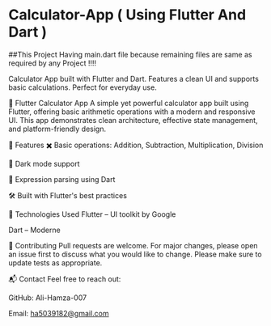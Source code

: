 
# Calculator-App ( Using Flutter And Dart )

##This Project Having main.dart file because remaining files are same as required by any Project !!!!

Calculator App built with Flutter and Dart. Features a clean UI and supports basic calculations. Perfect for everyday use.

📱 Flutter Calculator App
A simple yet powerful calculator app built using Flutter, offering basic arithmetic operations with a modern and responsive UI. This app demonstrates clean architecture, effective state management, and platform-friendly design.

🚀 Features
✖️ Basic operations: Addition, Subtraction, Multiplication, Division

🌙 Dark mode support

🧠 Expression parsing using Dart

🛠️ Built with Flutter's best practices

🧰 Technologies Used
Flutter – UI toolkit by Google

Dart – Moderne

🤝 Contributing
Pull requests are welcome. For major changes, please open an issue first to discuss what you would like to change.
Please make sure to update tests as appropriate.

📬 Contact
Feel free to reach out:

GitHub: Ali-Hamza-007

Email: ha5039182@gmail.com
